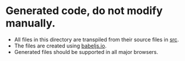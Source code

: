 # Generated code, do not modify manually.

 - All files in this directory are transpiled from their source files in [src](../src).
 - The files are created using [babeljs.io](https://babeljs.io).
 - Generated files should be supported in all major browsers.